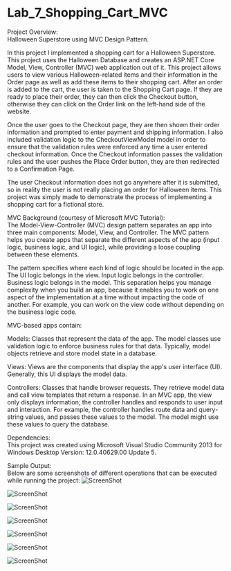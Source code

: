 # Lab_7_Shopping_Cart_MVC
Project Overview:      
Halloween Superstore using MVC Design Pattern.      
      
In this project I implemented a shopping cart for a Halloween Superstore. This project uses the Halloween Database and creates an ASP.NET Core Model, View, Controller (MVC) web application out of it. This project allows users to view various Halloween-related items and their information in the Order page as well as add these items to their shopping cart. After an order is added to the cart, the user is taken to the Shopping Cart page. If they are ready to place their order, they can then click the Checkout button, otherwise they can click on the Order link on the left-hand side of the website. 

Once the user goes to the Checkout page, they are then shown their order information and prompted to enter payment and shipping information. I also included validation logic to the CheckoutViewModel model in order to ensure that the validation rules were enforced any time a user entered checkout information. Once the Checkout information passes the validation rules and the user pushes the Place Order button, they are then redirected to a Confirmation Page.    
    
The user Checkout information does not go anywhere after it is submitted, so in reality the user is not really placing an order for Halloween items. This project was simply made to demonstrate the process of implementing a shopping cart for a fictional store.     
      
MVC Background (courtesy of Microsoft MVC Tutorial):      
The Model-View-Controller (MVC) design pattern separates an app into three main components: Model, View, and Controller. The MVC pattern helps you create apps that separate the different aspects of the app (input logic, business logic, and UI logic), while providing a loose coupling between these elements.      
          
The pattern specifies where each kind of logic should be located in the app. The UI logic belongs in the view. Input logic belongs in the controller. Business logic belongs in the model. This separation helps you manage complexity when you build an app, because it enables you to work on one aspect of the implementation at a time without impacting the code of another. For example, you can work on the view code without depending on the business logic code.          
           
MVC-based apps contain:      
         
Models: Classes that represent the data of the app. The model classes use validation logic to enforce business rules for that data. Typically, model objects retrieve and store model state in a database.     
     
Views: Views are the components that display the app's user interface (UI). Generally, this UI displays the model data.     
       
Controllers: Classes that handle browser requests. They retrieve model data and call view templates that return a response. In an MVC app, the view only displays information; the controller handles and responds to user input and interaction. For example, the controller handles route data and query-string values, and passes these values to the model. The model might use these values to query the database.        
     
        
Dependencies:      
This project was created using Microsoft Visual Studio Community 2013 for Windows Desktop Version: 12.0.40629.00 Update 5.
      
       
Sample Output:     
Below are some screenshots of different operations that can be executed while running the project: 
![ScreenShot](https://cloud.githubusercontent.com/assets/14812721/25061292/183e41d2-2168-11e7-91f3-c200d7905c97.jpg)    
     
![ScreenShot](https://cloud.githubusercontent.com/assets/14812721/25061294/185bc194-2168-11e7-9fc5-52b1bafa2dc5.jpg)     
     
![ScreenShot](https://cloud.githubusercontent.com/assets/14812721/25061295/186740aa-2168-11e7-84d9-662191f4dda8.jpg)     
     
![ScreenShot](https://cloud.githubusercontent.com/assets/14812721/25061296/1868b94e-2168-11e7-8c21-46f338e33a41.jpg)     
     
![ScreenShot](https://cloud.githubusercontent.com/assets/14812721/25061297/186c1a58-2168-11e7-89b7-2fd8e20e2a4f.jpg)     
     
![ScreenShot](https://cloud.githubusercontent.com/assets/14812721/25061298/186ff8ee-2168-11e7-83e9-719ab7ce4689.jpg)     
      
![ScreenShot](https://cloud.githubusercontent.com/assets/14812721/25061293/1858f07c-2168-11e7-9bc1-3c8e477f3dd0.jpg)
